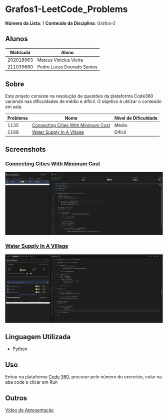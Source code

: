 # Grafos1-LeetCode_Problems

**Número da Lista**: 1
**Conteúdo da Disciplina**: Grafos-2

## Alunos

| Matrícula | Aluno                      |
| --------- | -------------------------- |
| 202016963 | Mateus Vinicius Vieira     |
| 211039680 | Pedro Lucas Dourado Santos |

## Sobre

Este projeto consiste na resolução de questões da plataforma Code360 variando nas dificuldades de médio e difícil. O objetivo é utilizar o conteúdo em sala.

| Problema | Nome                                                                                                                                                 | Nível de Dificuldade |
| -------- | ---------------------------------------------------------------------------------------------------------------------------------------------------- | -------------------- |
| 1135     | [Connecting Cities With Minimum Cost](https://www.naukri.com/code360/problems/connecting-cities-with-minimum-cost_1386586?leftPanelTabValue=PROBLEM) | Médio                |
| 1168     | [Water Supply In A Village](https://www.naukri.com/code360/problems/water-supply-in-a-village_1380956)                                               | Difícil              |

## Screenshots

### [Connecting Cities With Minimum Cost](https://www.naukri.com/code360/problems/connecting-cities-with-minimum-cost_1386586?leftPanelTabValue=PROBLEM)

![](img/1135.png)

### [Water Supply In A Village](https://www.naukri.com/code360/problems/water-supply-in-a-village_1380956)

![](img/1168.png)

## Linguagem Utilizada

- Python

## Uso

Entrar na plataforma [Code 360](https://www.naukri.com/code360), procurar pelo número do exercício, colar na aba code e clicar em Run

## Outros

[Vídeo de Apresentação](https://youtu.be/wMZ6LdrFpto)
